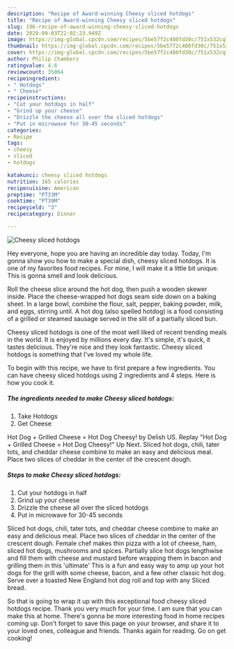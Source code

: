 ```yaml
---
description: "Recipe of Award-winning Cheesy sliced hotdogs"
title: "Recipe of Award-winning Cheesy sliced hotdogs"
slug: 196-recipe-of-award-winning-cheesy-sliced-hotdogs
date: 2020-09-03T22:02:23.949Z
image: https://img-global.cpcdn.com/recipes/5be57f2c480fd30c/751x532cq70/cheesy-sliced-hotdogs-recipe-main-photo.jpg
thumbnail: https://img-global.cpcdn.com/recipes/5be57f2c480fd30c/751x532cq70/cheesy-sliced-hotdogs-recipe-main-photo.jpg
cover: https://img-global.cpcdn.com/recipes/5be57f2c480fd30c/751x532cq70/cheesy-sliced-hotdogs-recipe-main-photo.jpg
author: Philip Chambers
ratingvalue: 4.6
reviewcount: 35064
recipeingredient:
- " Hotdogs"
- " Cheese"
recipeinstructions:
- "Cut your hotdogs in half"
- "Grind up your cheese"
- "Drizzle the cheese all over the sliced hotdogs"
- "Put in microwave for 30-45 seconds"
categories:
- Recipe
tags:
- cheesy
- sliced
- hotdogs

katakunci: cheesy sliced hotdogs 
nutrition: 165 calories
recipecuisine: American
preptime: "PT33M"
cooktime: "PT39M"
recipeyield: "3"
recipecategory: Dinner

---
```



![Cheesy sliced hotdogs](https://img-global.cpcdn.com/recipes/5be57f2c480fd30c/751x532cq70/cheesy-sliced-hotdogs-recipe-main-photo.jpg)

Hey everyone, hope you are having an incredible day today. Today, I'm gonna show you how to make a special dish, cheesy sliced hotdogs. It is one of my favorites food recipes. For mine, I will make it a little bit unique. This is gonna smell and look delicious.

Roll the cheese slice around the hot dog, then push a wooden skewer inside. Place the cheese-wrapped hot dogs seam side down on a baking sheet. In a large bowl, combine the flour, salt, pepper, baking powder, milk, and eggs, stirring until. A hot dog (also spelled hotdog) is a food consisting of a grilled or steamed sausage served in the slit of a partially sliced bun.

Cheesy sliced hotdogs is one of the most well liked of recent trending meals in the world. It is enjoyed by millions every day. It's simple, it's quick, it tastes delicious. They're nice and they look fantastic. Cheesy sliced hotdogs is something that I've loved my whole life.


To begin with this recipe, we have to first prepare a few ingredients. You can have cheesy sliced hotdogs using 2 ingredients and 4 steps. Here is how you cook it.

<!--inarticleads1-->

##### The ingredients needed to make Cheesy sliced hotdogs:

1. Take  Hotdogs
1. Get  Cheese


Hot Dog + Grilled Cheese = Hot Dog Cheesy! by Delish US. Replay &#34;Hot Dog + Grilled Cheese = Hot Dog Cheesy!&#34; Up Next. Sliced hot dogs, chili, tater tots, and cheddar cheese combine to make an easy and delicious meal. Place two slices of cheddar in the center of the crescent dough. 

<!--inarticleads2-->

##### Steps to make Cheesy sliced hotdogs:

1. Cut your hotdogs in half
1. Grind up your cheese
1. Drizzle the cheese all over the sliced hotdogs
1. Put in microwave for 30-45 seconds


Sliced hot dogs, chili, tater tots, and cheddar cheese combine to make an easy and delicious meal. Place two slices of cheddar in the center of the crescent dough. Female chef makes thin pizza with a lot of cheese, ham, sliced hot dogs, mushrooms and spices. Partially slice hot dogs lengthwise and fill them with cheese and mustard before wrapping them in bacon and grilling them in this &#39;ultimate&#39; This is a fun and easy way to amp up your hot dogs for the grill with some cheese, bacon, and a few other classic hot dog. Serve over a toasted New England hot dog roll and top with any Sliced bread. 

So that is going to wrap it up with this exceptional food cheesy sliced hotdogs recipe. Thank you very much for your time. I am sure that you can make this at home. There's gonna be more interesting food in home recipes coming up. Don't forget to save this page on your browser, and share it to your loved ones, colleague and friends. Thanks again for reading. Go on get cooking!
